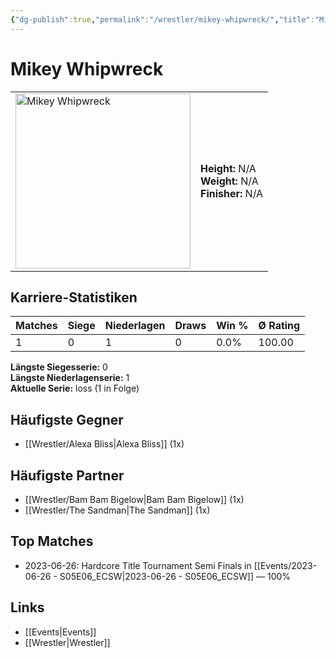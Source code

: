 ```yaml
---
{"dg-publish":true,"permalink":"/wrestler/mikey-whipwreck/","title":"Mikey Whipwreck","tags":["wrestler"],"noteIcon":""}
---
```



# Mikey Whipwreck

<table>
        <tr>
        <td><img src="https://github.com/CptSpaulding1980/choke-slam-wrestling/releases/download/images/Mikey_Whipwreck.png" width="280" alt="Mikey Whipwreck"></td>
        <td>
        <b>Height:</b> N/A<br>
        <b>Weight:</b> N/A<br>
        <b>Finisher:</b> N/A<br>
        </td>
        </tr>
        </table>
        
## Karriere-Statistiken

| Matches | Siege | Niederlagen | Draws | Win % | Ø Rating |
|---------|-------|-------------|-------|-------|-----------|
| 1 | 0 | 1 | 0 | 0.0% | 100.00 |

**Längste Siegesserie:** 0<br>**Längste Niederlagenserie:** 1<br>**Aktuelle Serie:** loss (1 in Folge)


## Häufigste Gegner
- [[Wrestler/Alexa Bliss\|Alexa Bliss]] (1x)

## Häufigste Partner
- [[Wrestler/Bam Bam Bigelow\|Bam Bam Bigelow]] (1x)
- [[Wrestler/The Sandman\|The Sandman]] (1x)

## Top Matches
- 2023-06-26: Hardcore Title Tournament Semi Finals in [[Events/2023-06-26 - S05E06_ECSW\|2023-06-26 - S05E06_ECSW]] — 100%

## Links
- [[Events\|Events]]
- [[Wrestler\|Wrestler]]

